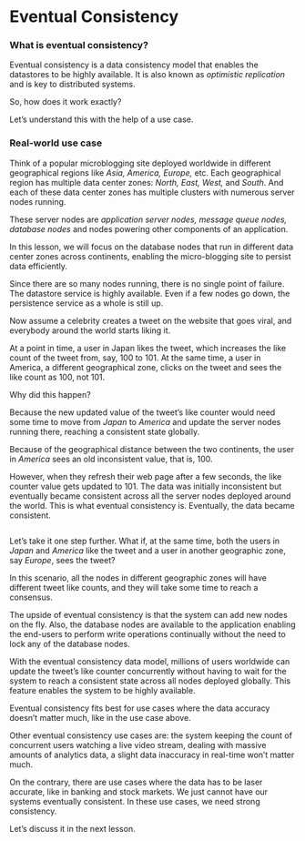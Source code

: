 # Eventual Consistency

### What is eventual consistency? <a href="#what-is-eventual-consistency" id="what-is-eventual-consistency"></a>

Eventual consistency is a data consistency model that enables the datastores to be highly available. It is also known as _optimistic replication_ and is key to distributed systems.

So, how does it work exactly?

Let’s understand this with the help of a use case.

### Real-world use case <a href="#real-world-use-case" id="real-world-use-case"></a>

Think of a popular microblogging site deployed worldwide in different geographical regions like _Asia, America, Europe,_ etc. Each geographical region has multiple data center zones: _North, East, West,_ and _South_. And each of these data center zones has multiple clusters with numerous server nodes running.

These server nodes are _application server nodes, message queue nodes, database nodes_ and nodes powering other components of an application.

In this lesson, we will focus on the database nodes that run in different data center zones across continents, enabling the micro-blogging site to persist data efficiently.

Since there are so many nodes running, there is no single point of failure. The datastore service is highly available. Even if a few nodes go down, the persistence service as a whole is still up.

Now assume a celebrity creates a tweet on the website that goes viral, and everybody around the world starts liking it.

At a point in time, a user in Japan likes the tweet, which increases the like count of the tweet from, say, 100 to 101. At the same time, a user in America, a different geographical zone, clicks on the tweet and sees the like count as 100, not 101.

Why did this happen?

Because the new updated value of the tweet’s like counter would need some time to move from _Japan_ to _America_ and update the server nodes running there, reaching a consistent state globally.

Because of the geographical distance between the two continents, the user in _America_ sees an old inconsistent value, that is, 100.

However, when they refresh their web page after a few seconds, the like counter value gets updated to 101. The data was initially inconsistent but eventually became consistent across all the server nodes deployed around the world. This is what eventual consistency is. Eventually, the data became consistent.

<figure><img src="https://kuweiguge.github.io/Grokking-Modern-System-Design-Interview-Gitbook/.gitbook/assets/Screenshot 2023-08-21 at 4.25.31 AM.png" alt=""><figcaption></figcaption></figure>

Let’s take it one step further. What if, at the same time, both the users in _Japan_ and _America_ like the tweet and a user in another geographic zone, say _Europe_, sees the tweet?

In this scenario, all the nodes in different geographic zones will have different tweet like counts, and they will take some time to reach a consensus.

The upside of eventual consistency is that the system can add new nodes on the fly. Also, the database nodes are available to the application enabling the end-users to perform write operations continually without the need to lock any of the database nodes.

With the eventual consistency data model, millions of users worldwide can update the tweet’s like counter concurrently without having to wait for the system to reach a consistent state across all nodes deployed globally. This feature enables the system to be highly available.

Eventual consistency fits best for use cases where the data accuracy doesn’t matter much, like in the use case above.

Other eventual consistency use cases are: the system keeping the count of concurrent users watching a live video stream, dealing with massive amounts of analytics data, a slight data inaccuracy in real-time won’t matter much.

On the contrary, there are use cases where the data has to be laser accurate, like in banking and stock markets. We just cannot have our systems eventually consistent. In these use cases, we need strong consistency.

Let’s discuss it in the next lesson.
